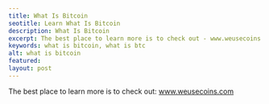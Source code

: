 ```yaml
---
title: What Is Bitcoin
seotitle: Learn What Is Bitcoin
description: What Is Bitcoin
excerpt: The best place to learn more is to check out - www.weusecoins.com
keywords: what is bitcoin, what is btc
alt: what is bitcoin
featured: 
layout: post
---
```

The best place to learn more is to check out: www.weusecoins.com
